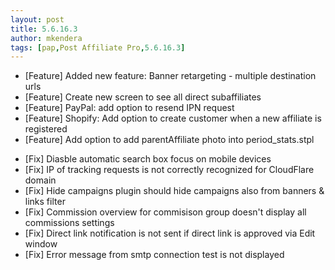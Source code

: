 ```yaml
---
layout: post
title: 5.6.16.3
author: mkendera
tags: [pap,Post Affiliate Pro,5.6.16.3]
---
```


- [Feature] Added new feature: Banner retargeting - multiple destination urls
- [Feature] Create new screen to see all direct subaffiliates
- [Feature] PayPal: add option to resend IPN request
- [Feature] Shopify: Add option to create customer when a new affiliate is registered
- [Feature] Add option to add parentAffiliate photo into period_stats.stpl

<!--more-->

- [Fix] Diasble automatic search box focus on mobile devices
- [Fix] IP of tracking requests is not correctly recognized for CloudFlare domain
- [Fix] Hide campaigns plugin should hide campaigns also from banners & links filter
- [Fix] Commission overview for commisison group doesn't display all commissions settings
- [Fix] Direct link notification is not sent if direct link is approved via Edit window
- [Fix] Error message from smtp connection test is not displayed
